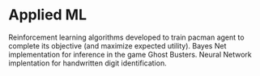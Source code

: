 # Applied ML

Reinforcement learning algorithms developed to train pacman agent to complete its objective (and maximize expected utility). Bayes Net implementation for inference in the game Ghost Busters. Neural Network implentation for handwritten digit identification.
